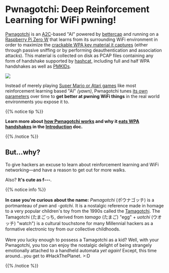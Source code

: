 # Pwnagotchi: Deep Reinforcement Learning for WiFi pwning!

[Pwnagotchi](https://twitter.com/pwnagotchi) is an [A2C](https://hackernoon.com/intuitive-rl-intro-to-advantage-actor-critic-a2c-4ff545978752)-based "AI" powered by [bettercap](https://www.bettercap.org/) and running on a [Raspberry Pi Zero W](https://www.raspberrypi.org/products/raspberry-pi-zero-w/) that learns from its surrounding WiFi environment in order to maximize the [crackable WPA key material it captures](/intro/#wifi-handshakes-101) (either through passive sniffing or by performing deauthentication and association attacks). This material is collected on disk as PCAP files containing any form of handshake supported by [hashcat](https://hashcat.net/hashcat/), including full and half WPA handshakes as well as [PMKIDs](https://www.evilsocket.net/2019/02/13/Pwning-WiFi-networks-with-bettercap-and-the-PMKID-client-less-attack/).

<img src="https://media.giphy.com/media/f9GsXyfgEQbY65fnhu/source.gif"/>

Instead of merely playing [Super Mario or Atari games](https://becominghuman.ai/getting-mario-back-into-the-gym-setting-up-super-mario-bros-in-openais-gym-8e39a96c1e41?gi=c4b66c3d5ced) like most reinforcement learning based "AI" *(yawn)*, Pwnagotchi tunes [its own parameters](https://github.com/evilsocket/pwnagotchi/blob/master/pwnagotchi/defaults.yml#L100) over time to **get better at pwning WiFi things** in the real world environments you expose it to. 

{{% notice tip %}}
<p><strong>Learn more about <a href="/intro/#how-does-pwnagotchi-work">how Pwnagotchi works</a> and why it <a href="/intro/#wifi-handshakes-101">eats WPA handshakes</a> in the <i class='fas fa-star-of-life' style='color:#b33636;'></i> <a href="/intro/">Introduction</a> doc.</strong></p>
{{% /notice %}}

## But...why?

To give hackers an excuse to learn about reinforcement learning and WiFi networking—and have a reason to get out for more walks.

Also? **It's cute as f---**.

{{% notice info %}}
<p><strong>In case you're curious about the name:</strong> <em>Pwnagotchi</em> (ポウナゴッチ) is a portmanteau of <em>pwn</em> and <em>-gotchi</em>. It is a nostalgic reference made in homage to a very popular children's toy from the 1990s called the <a href="https://en.wikipedia.org/wiki/Tamagotchi">Tamagotchi</a>. The Tamagotchi (たまごっち, derived from <em>tamago</em> (たまご) "egg" + <em>uotchi</em> (ウオッチ) "watch") is a cultural touchstone for many Millennial hackers as a formative electronic toy from our collective childhoods. <br /><br />Were <em>you</em> lucky enough to possess a Tamagotchi as a kid? Well, with your Pwnagotchi, you too can enjoy the nostalgic delight of being strangely emotionally attached to a handheld automata <em>yet again!</em> Except, this time around...you get to #HackThePlanet. >:D</p>
{{% /notice %}}